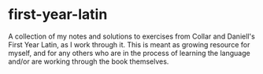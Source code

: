 # first-year-latin
A collection of my notes and solutions to exercises from Collar and Daniell's First Year Latin, as I work through it.
This is meant as growing resource for myself, and for any others who are in the process of learning the language and/or are working through the book themselves.

